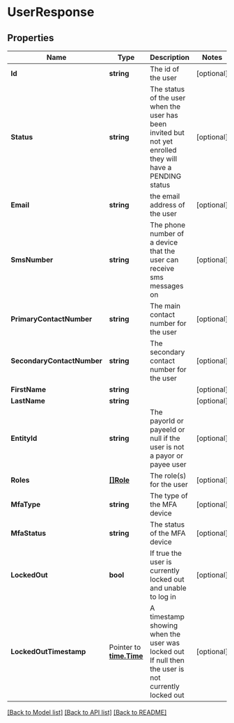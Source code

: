 # UserResponse

## Properties

Name | Type | Description | Notes
------------ | ------------- | ------------- | -------------
**Id** | **string** | The id of the user | [optional] 
**Status** | **string** | The status of the user when the user has been invited but not yet enrolled they will have a PENDING status  | [optional] 
**Email** | **string** | the email address of the user | [optional] 
**SmsNumber** | **string** | The phone number of a device that the user can receive sms messages on  | [optional] 
**PrimaryContactNumber** | **string** | The main contact number for the user  | [optional] 
**SecondaryContactNumber** | **string** | The secondary contact number for the user  | [optional] 
**FirstName** | **string** |  | [optional] 
**LastName** | **string** |  | [optional] 
**EntityId** | **string** | The payorId or payeeId or null if the user is not a payor or payee user  | [optional] 
**Roles** | [**[]Role**](Role.md) | The role(s) for the user  | [optional] 
**MfaType** | **string** | The type of the MFA device | [optional] 
**MfaStatus** | **string** | The status of the MFA device | [optional] 
**LockedOut** | **bool** | If true the user is currently locked out and unable to log in | [optional] 
**LockedOutTimestamp** | Pointer to [**time.Time**](time.Time.md) | A timestamp showing when the user was locked out If null then the user is not currently locked out  | [optional] 

[[Back to Model list]](../README.md#documentation-for-models) [[Back to API list]](../README.md#documentation-for-api-endpoints) [[Back to README]](../README.md)


